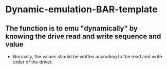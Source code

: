 # Dynamic-emulation-BAR-template
## The function is to emu "dynamically" by knowing the drive read and write sequence and value
* Normally, the values ​​should be written according to the read and write order of the driver.
